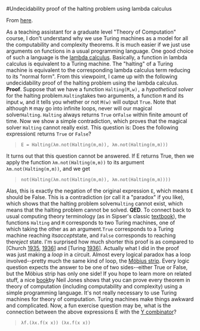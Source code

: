 #Undecidability proof of the halting problem using lambda calculus

From [here](https://yinwang1.substack.com/p/halting).

<span>As a teaching assistant for a graduate level "Theory of Computation" course, I don't understand why we use Turing machines as a model for all the computability and complexity theorems. It is much easier if we just use arguments on functions in a usual programming language. One good choice of such a language is the</span> [lambda calculus](https://en.wikipedia.org/wiki/Lambda_calculus)<span>. Basically, a function in lambda calculus is equivalent to a Turing machine. The "halting" of a Turing machine is equivalent to the corresponding lambda calculus term reducing to its "normal form". From this viewpoint, I came up with the following undecidability proof of the halting problem using the lambda calculus.</span> **Proof**<span>. Suppose that we have a function </span>`Halting(M,w),`<span> a </span>_hypothetical solver_ <span>for the halting problem.</span>`Halting`<span>takes two arguments, a function</span> `M` <span>and its input</span> `w`<span>, and it tells you whether or not</span> `M(w)`<span> will output </span>`True`<span>. Note that although</span> `M` <span>may go into infinite loops, never will our magical solver</span>`Halting`<span>. </span>`Halting` <span>always returns</span> `True` <span>or</span>`False`<span> within finite amount of time. Now we show a simple contradiction, which proves that the magical solver </span>`Halting` <span>cannot really exist. This question is: Does the following expression</span>`E`<span> returns </span>`True` <span>or</span> `False`<span>?</span>

> `E = Halting(λm.not(Halting(m,m)), λm.not(Halting(m,m)))`

<span>It turns out that this question cannot be answered. If E returns True, then we apply the function</span> `λm.not(Halting(m,m))` <span>to its argument</span> `λm.not(Halting(m,m))`<span>, and we get</span>

> `not(Halting(λm.not(Halting(m,m)), λm.not(Halting(m,m))))`

<span>Alas, this is exactly the negation of the original expression</span> `E`<span>, which means </span>`E` <span>should be False. This is a contradiction (or call it a "paradox" if you like), which shows that the halting problem solver</span>`Halting` <span>cannot exist, which means that the halting problem cannot be solved.</span> **QED**<span>. To connect back to usual computing theory terminology (as in Sipser's classic</span> [textbook](http://www.amazon.com/Introduction-Theory-Computation-Michael-Sipser/dp/113318779X)<span>), the functions</span> `Halting` <span>and</span> `M` <span>corresponds to two Turing machines, one of which taking the other as an argument.</span>`True` <span>corresponds to a Turing machine reaching its</span>_accept_<span>state, and</span> `False` <span>corresponds to reaching the</span>_reject_ <span>state. I'm surprised how much shorter this proof is as compared to [Church</span> [1935](https://www.ics.uci.edu/~lopes/teaching/inf212W12/readings/church.pdf)<span>,</span> [1936](https://users.fit.cvut.cz/~staryja2/MIVYC/church-a-note-on-the-entscheidungsproblem.pdf)<span>] and [Turing</span> [1936](https://www.cs.virginia.edu/~robins/Turing_Paper_1936.pdf)<span>]. Actually what I did in the proof was just making a</span> _loop_<span> in a circuit. Almost every logical paradox has a loop involved--pretty much the same kind of loop, the </span>[Möbius strip](https://en.wikipedia.org/wiki/M%C3%B6bius_strip)<span>. Every logic question expects the answer to be one of two sides--either True or False, but the Möbius strip has only one side! If you hope to learn more on related stuff, a nice </span>[book](http://www.diku.dk/~neil/comp2book2007/book-whole.pdf)<span>by Neil Jones shows that you can prove every theorem in theory of computation (including computability and complexity) using a simple programming language. It's not really necessary to use Turing machines for theory of computation. Turing machines make things awkward and complicated. Now, a fun exercise question may be, what is the connection between the above expressions E with the</span> [Y combinator](http://yinwang0.wordpress.com/2012/04/09/reinvent-y)<span>?</span>

> `λf.(λx.f(x x)) (λx.f(x x))`
